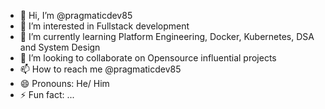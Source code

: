 - 👋 Hi, I’m @pragmaticdev85
- 👀 I’m interested in Fullstack development
- 🌱 I’m currently learning Platform Engineering, Docker, Kubernetes, DSA and System Design
- 💞️ I’m looking to collaborate on Opensource influential projects
- 📫 How to reach me @pragmaticdev85
- 😄 Pronouns: He/ Him
- ⚡ Fun fact: ...

<!---
pragmaticdev85/pragmaticdev85 is a ✨ special ✨ repository because its `README.md` (this file) appears on your GitHub profile.
You can click the Preview link to take a look at your changes.
--->
